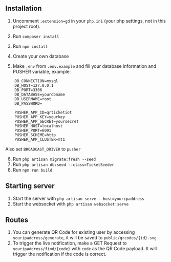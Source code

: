 ## Installation

1. Uncomment `;extension=gd` in your `php.ini` (your php settings, not in this project root).

2. Run `composer install`
3. Run `npm install`
4. Create your own database
5. Make `.env` from `.env.example` and fill your database information and PUSHER variable, example:

```
    DB_CONNECTION=mysql
    DB_HOST=127.0.0.1
    DB_PORT=3306
    DB_DATABASE=yourdbname
    DB_USERNAME=root
    DB_PASSWORD=
```

```
    PUSHER_APP_ID=qrticketiot
    PUSHER_APP_KEY=yourkey
    PUSHER_APP_SECRET=yoursecret
    PUSHER_HOST=localhost
    PUSHER_PORT=6001
    PUSHER_SCHEME=http
    PUSHER_APP_CLUSTER=mt1
```

Also set `BROADCAST_DRIVER` to `pusher`

6. Run `php artisan migrate:fresh --seed`
7. Run `php artisan db:seed --class=TicketSeeder`
8. Run `npm run build`

## Starting server

1. Start the server with `php artisan serve --host=youripaddress`
2. Start the websocket with `php artisan websocket:serve`

## Routes

1. You can generate QR Code for existing user by accessing `youripaddress/generate`, it will be saved to `public/qrcodes/{id}.svg`
2. To trigger the live notification, make a GET Request to `youripaddress/find/{code}` with `code` as the QR Code payload. It will trigger the notification if the code is correct.
